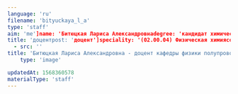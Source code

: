 ```yaml
---
language: 'ru'
filename: 'bityuckaya_l_a'
type: 'staff'
aim: 'me']name: 'Битюцкая Лариса Александровнаdegree: 'кандидат химических наук'
title: 'доцентpost: 'доцент']speciality: '(02.00.04) Физическая химияcontacts: []avatar:
  - src: ''
title: 'Битюцкая Лариса Александровна - доцент кафедры физики полупроводников и микроэлектроники'
    type: 'image'

updatedAt: 1568360578
materialType: 'staff'
---
```


